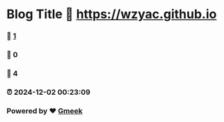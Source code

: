 # Blog Title :link: https://wzyac.github.io 
### :page_facing_up: [1](https://wzyac.github.io/tag.html) 
### :speech_balloon: 0 
### :hibiscus: 4 
### :alarm_clock: 2024-12-02 00:23:09 
### Powered by :heart: [Gmeek](https://github.com/Meekdai/Gmeek)
